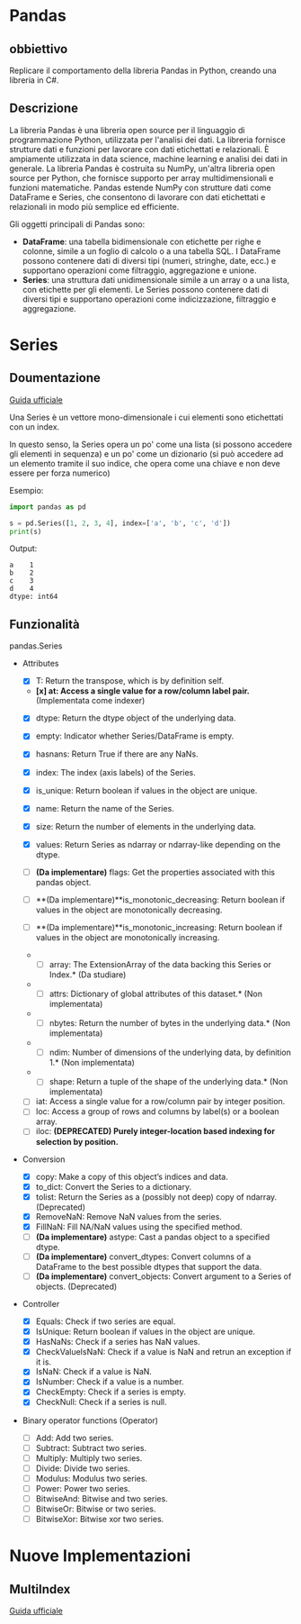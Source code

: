 # Pandas

## obbiettivo

Replicare il comportamento della libreria Pandas in Python, creando una libreria in C#.

## Descrizione

La libreria Pandas è una libreria open source per il linguaggio di programmazione Python, utilizzata per l'analisi dei dati. La libreria fornisce strutture dati e funzioni per lavorare con dati etichettati e relazionali. È ampiamente utilizzata in data science, machine learning e analisi dei dati in generale.
La libreria Pandas è costruita su NumPy, un'altra libreria open source per Python, che fornisce supporto per array multidimensionali e funzioni matematiche. Pandas estende NumPy con strutture dati come DataFrame e Series, che consentono di lavorare con dati etichettati e relazionali in modo più semplice ed efficiente.

Gli oggetti principali di Pandas sono:
- **DataFrame**: una tabella bidimensionale con etichette per righe e colonne, simile a un foglio di calcolo o a una tabella SQL. I DataFrame possono contenere dati di diversi tipi (numeri, stringhe, date, ecc.) e supportano operazioni come filtraggio, aggregazione e unione.
- **Series**: una struttura dati unidimensionale simile a un array o a una lista, con etichette per gli elementi. Le Series possono contenere dati di diversi tipi e supportano operazioni come indicizzazione, filtraggio e aggregazione.

# Series

## Doumentazione

[Guida ufficiale](https://pandas.pydata.org/docs/reference/series.html)

Una Series è un vettore mono-dimensionale i cui elementi sono etichettati con un index.

In questo senso, la Series opera un po' come una lista (si possono accedere gli elementi in sequenza) e un po' come un dizionario (si può accedere ad un elemento tramite il suo indice, che opera come una chiave e non deve essere per forza numerico)

Esempio:

```python
import pandas as pd

s = pd.Series([1, 2, 3, 4], index=['a', 'b', 'c', 'd'])
print(s)
```

Output:
```
a    1
b    2
c    3
d    4
dtype: int64
```

## Funzionalità

pandas.Series

 - Attributes

    * [x] T:                        Return the transpose, which is by definition self.
    * **[x] at:                       Access a single value for a row/column label pair.**  (Implementata come indexer)
    * [x] dtype:                    Return the dtype object of the underlying data.
    * [x] empty:                    Indicator whether Series/DataFrame is empty.
    * [x] hasnans:                  Return True if there are any NaNs.
    * [x] index:                    The index (axis labels) of the Series.
    * [x] is_unique:                Return boolean if values in the object are unique.
    * [x] name:                     Return the name of the Series.
    * [x] size:                     Return the number of elements in the underlying data.
    * [x] values:                   Return Series as ndarray or ndarray-like depending on the dtype.

    * [ ] **(Da implementare)** flags:                    Get the properties associated with this pandas object.  
    * [ ] **(Da implementare)**is_monotonic_decreasing:  Return boolean if values in the object are monotonically decreasing.
    * [ ] **(Da implementare)**is_monotonic_increasing:  Return boolean if values in the object are monotonically increasing.

    * *[ ] array:                    The ExtensionArray of the data backing this Series or Index.*  (Da studiare)
    * *[ ] attrs:                    Dictionary of global attributes of this dataset.*  (Non implementata)
    * *[ ] nbytes:                   Return the number of bytes in the underlying data.*  (Non implementata)
    * *[ ] ndim:                     Number of dimensions of the underlying data, by definition 1.*  (Non implementata)
    * *[ ] shape:                    Return a tuple of the shape of the underlying data.*  (Non implementata)

    * [ ] iat:                      Access a single value for a row/column pair by integer position.
    * [ ] loc:                      Access a group of rows and columns by label(s) or a boolean array.
    * [ ] iloc:                     **(DEPRECATED) Purely integer-location based indexing for selection by position.**

 - Conversion

    * [x] copy:                     Make a copy of this object’s indices and data.
    * [x] to_dict:                 Convert the Series to a dictionary.
    * [x] tolist:                  Return the Series as a (possibly not deep) copy of ndarray.  (Deprecated)
    * [x] RemoveNaN:            Remove NaN values from the series.
    * [x] FillNaN:               Fill NA/NaN values using the specified method.
    * [ ] **(Da implementare)** astype:                   Cast a pandas object to a specified dtype.
    * [ ] **(Da implementare)** convert_dtypes:           Convert columns of a DataFrame to the best possible dtypes that support the data.
    * [ ] **(Da implementare)** convert_objects:          Convert argument to a Series of objects.  (Deprecated)

  - Controller

    * [x] Equals:                 Check if two series are equal. 
    * [x] IsUnique:               Return boolean if values in the object are unique.
    * [x] HasNaNs:                Check if a series has NaN values.
    * [x] CheckValueIsNaN:        Check if a value is NaN and retrun an exception if it is.
    * [x] IsNaN:                  Check if a value is NaN.
    * [x] IsNumber:               Check if a value is a number.
    * [x] CheckEmpty:             Check if a series is empty.
    * [x] CheckNull:              Check if a series is null.

  - Binary operator functions (Operator)

    * [ ] Add:                    Add two series.
    * [ ] Subtract:               Subtract two series.
    * [ ] Multiply:               Multiply two series.
    * [ ] Divide:                 Divide two series.
    * [ ] Modulus:                Modulus two series.
    * [ ] Power:                  Power two series.
    * [ ] BitwiseAnd:             Bitwise and two series.
    * [ ] BitwiseOr:              Bitwise or two series.
    * [ ] BitwiseXor:             Bitwise xor two series.
   
# Nuove Implementazioni

## MultiIndex

[Guida ufficiale](https://pandas.pydata.org/docs/reference/api/pandas.MultiIndex.html)